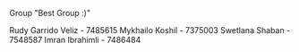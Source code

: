 Group "Best Group :)"

Rudy Garrido Veliz - 7485615
Mykhailo Koshil - 7375003
Swetlana Shaban - 7548587
Imran Ibrahimli - 7486484
